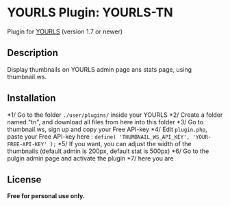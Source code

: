 # YOURLS Plugin: YOURLS-TN
Plugin for [YOURLS](http://yourls.org) (version 1.7 or newer)

Description
-----------
Display thumbnails on YOURLS admin page ans stats page, using thumbnail.ws.

Installation
------------
*1/ Go to the folder `./user/plugins/` inside your YOURLS
*2/ Create a folder named "tn", and download all files from here into this folder
*3/ Go to thumbnail.ws, sign up and copy your Free API-key
*4/ Edit `plugin.php`, paste your Free API-key here : `define( 'THUMBNAIL_WS_API_KEY', 'YOUR-FREE-API-KEY' );`
*5/ If you want, you can adjust the width of the thumbnails (default admin is 200px, default stat is 500px)
*6/ Go to the pulgin admin page and activate the plugin
*7/ here you are

License
-------
**Free for personal use only.**
